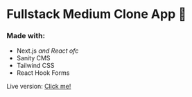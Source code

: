 # Fullstack Medium Clone App 🎉
### Made with:
- Next.js *and React ofc*
- Sanity CMS
- Tailwind CSS
- React Hook Forms

Live version: [Click me!](https://nextjs-medium-clone-3lducola5-paciodev.vercel.app)
